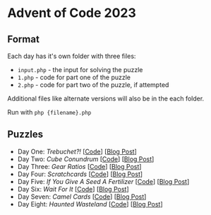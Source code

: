 # Advent of Code 2023

## Format

Each day has it's own folder with three files:

- `input.php` - the input for solving the puzzle
- `1.php` - code for part one of the puzzle
- `2.php` - code for part two of the puzzle, if attempted

Additional files like alternate versions will also be in the each folder.

Run with `php {filename}.php`

## Puzzles

- Day One: _Trebuchet?!_ [[Code](01)] [[Blog Post](https://rknight.me/advent-of-code-2023-day-one/)]
- Day Two: _Cube Conundrum_ [[Code](02)] [[Blog Post](https://rknight.me/advent-of-code-2023-day-two/)]
- Day Three: _Gear Ratios_ [[Code](03)] [[Blog Post](https://rknight.me/advent-of-code-2023-day-three/)]
- Day Four: _Scratchcards_ [[Code](04)] [[Blog Post](https://rknight.me/advent-of-code-2023-day-four/)]
- Day Five: _If You Give A Seed A Fertilizer_ [[Code](05)] [[Blog Post](https://rknight.me/advent-of-code-2023-day-five/)]
- Day Six: _Wait For It_ [[Code](06)] [[Blog Post](https://rknight.me/advent-of-code-2023-day-six/)]
- Day Seven: _Camel Cards_ [[Code](07)] [[Blog Post](https://rknight.me/advent-of-code-2023-day-seven/)]
- Day Eight: _Haunted Wasteland_ [[Code](08)] [[Blog Post](https://rknight.me/advent-of-code-2023-day-eight/)]